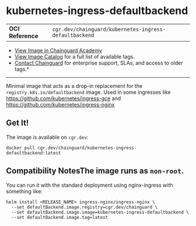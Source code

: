<!--monopod:start-->
# kubernetes-ingress-defaultbackend
| | |
| - | - |
| **OCI Reference** | `cgr.dev/chainguard/kubernetes-ingress-defaultbackend` |


* [View Image in Chainguard Academy](https://edu.chainguard.dev/chainguard/chainguard-images/reference/kubernetes-ingress-defaultbackend/overview/)
* [View Image Catalog](https://console.enforce.dev/images/catalog) for a full list of available tags.
* [Contact Chainguard](https://www.chainguard.dev/chainguard-images) for enterprise support, SLAs, and access to older tags.*

---
<!--monopod:end-->

<!--overview:start-->
Minimal image that acts as a drop-in replacement for the `registry.k8s.io/defaultbackend` image. Used in some ingresses like https://github.com/kubernetes/ingress-gce and https://github.com/kubernetes/ingress-nginx
<!--overview:end-->

<!--getting:start-->
## Get It!
The image is available on `cgr.dev`:

```
docker pull cgr.dev/chainguard/kubernetes-ingress-defaultbackend:latest
```
<!--getting:end-->

<!--compatibility:start-->
## Compatibility NotesThe image runs as `non-root`.<!--compatibility:end-->

<!--body:start-->


You can run it with the standard deployment using nginx-ingress with something like:

```
helm install <RELEASE_NAME> ingress-nginx/ingress-nginx \
  --set defaultBackend.image.registry=cgr.dev/chainguard \
  --set defaultBackend.image.image=kubernetes-ingress-defaultbackend \
  --set defaultBackend.image.tag=latest
```
<!--body:end-->
